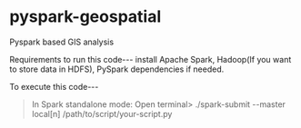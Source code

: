 # pyspark-geospatial
Pyspark based GIS analysis

Requirements to run this code--- install Apache Spark, Hadoop(If you want to store data in HDFS), PySpark dependencies if needed.

To execute this code--- 
>  In Spark standalone mode: Open terminal>  ./spark-submit --master local[n] /path/to/script/your-script.py
